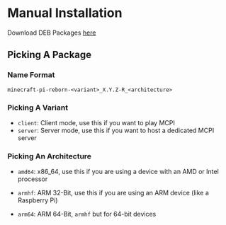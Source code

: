 # Manual Installation
Download DEB Packages [here](https://github.com/mobilegmYT/mcpi-reborn-extended/tree/main/debs)

## Picking A Package

### Name Format
```
minecraft-pi-reborn-<variant>_X.Y.Z-R_<architecture>
```

### Picking A Variant
* ``client``: Client mode, use this if you want to play MCPI
* ``server``: Server mode, use this if you want to host a dedicated MCPI server

### Picking An Architecture
* ``amd64``: x86_64, use this if you are using a device with an AMD or Intel processor

* ``armhf``: ARM 32-Bit, use this if you are using an ARM device (like a Raspberry Pi)
* ``arm64``: ARM 64-Bit, ``armhf`` but for 64-bit devices
